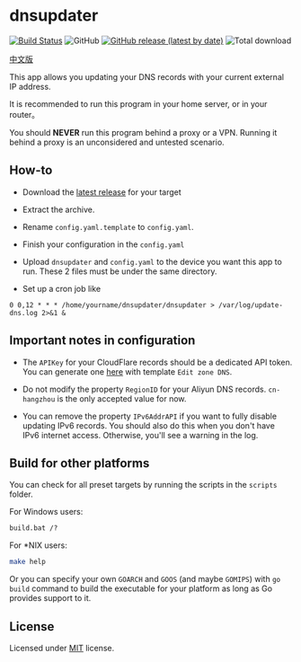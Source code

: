 # dnsupdater
[![Build Status](https://travis-ci.com/boris1993/dnsupdater.svg?branch=master)](https://travis-ci.com/boris1993/dnsupdater)
![GitHub](https://img.shields.io/github/license/boris1993/dnsupdater)
[![GitHub release (latest by date)](https://img.shields.io/github/v/release/boris1993/dnsupdater)](https://github.com/boris1993/dnsupdater/releases/latest)
![Total download](https://img.shields.io/github/downloads/boris1993/dnsupdater/total.svg)

[中文版](README_zh_cn.md)

This app allows you updating your DNS records with your current external IP address.

It is recommended to run this program in your home server, or in your router。

You should **NEVER** run this program behind a proxy or a VPN. 
Running it behind a proxy is an unconsidered and untested scenario.

## How-to

+ Download the [latest release](https://github.com/boris1993/dnsupdater/releases/latest) for your target

+ Extract the archive.

+ Rename `config.yaml.template` to `config.yaml`.

+ Finish your configuration in the `config.yaml`

+ Upload `dnsupdater` and `config.yaml` to the device you want this app to run. 
These 2 files must be under the same directory.

+ Set up a cron job like

```cron
0 0,12 * * * /home/yourname/dnsupdater/dnsupdater > /var/log/update-dns.log 2>&1 &
```

## Important notes in configuration

+ The `APIKey` for your CloudFlare records should be a dedicated API token. 
You can generate one [here](https://dash.cloudflare.com/profile/api-tokens) with template `Edit zone DNS`.

+ Do not modify the property `RegionID` for your Aliyun DNS records. `cn-hangzhou` is the only accepted value for now. 

+ You can remove the property `IPv6AddrAPI` if you want to fully disable updating IPv6 records.
You should also do this when you don't have IPv6 internet access. Otherwise, you'll see a warning in the log. 

## Build for other platforms

You can check for all preset targets by running the scripts in the `scripts` folder.

For Windows users:

```cmd
build.bat /?
```

For *NIX users:

```bash
make help
```

Or you can specify your own `GOARCH` and `GOOS` (and maybe `GOMIPS`) with `go build` command 
to build the executable for your platform as long as Go provides support to it.  

## License

Licensed under [MIT](LICENSE) license.
